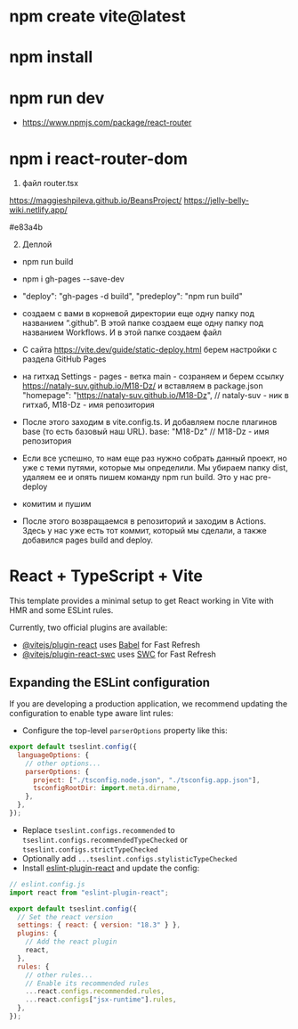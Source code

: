 # npm create vite@latest

# npm install

# npm run dev

- https://www.npmjs.com/package/react-router

# npm i react-router-dom

1. файл router.tsx

https://maggieshpileva.github.io/BeansProject/
https://jelly-belly-wiki.netlify.app/

#e83a4b

2. Деплой

 - npm run build

 - npm i gh-pages --save-dev

 - "deploy": "gh-pages -d build",
   "predeploy": "npm run build"

- создаем с вами в корневой директории еще одну папку под названием “.github”.
В этой папке создаем еще одну папку под названием Workflows. И в этой папке создаем файл 

- С сайта https://vite.dev/guide/static-deploy.html  берем настройки с раздела GitHub Pages

- на гитхад Settings - pages - ветка main  - созраняем и берем ссылку https://nataly-suv.github.io/M18-Dz/ и вставляем в package.json "homepage": "https://nataly-suv.github.io/M18-Dz", // nataly-suv - ник в гитхаб, M18-Dz - имя репозитория


- После этого заходим в vite.config.ts. И добавляем после плагинов base (то есть базовый наш URL).
base: "M18-Dz" // M18-Dz - имя репозитория

- Если все успешно, то нам еще раз нужно собрать данный проект, но уже с теми путями, которые мы определили. Мы убираем папку dist, удаляем ее и опять пишем команду npm run build. Это у нас pre-deploy

- комитим и пушим 

- После этого возвращаемся в репозиторий и заходим в Actions. Здесь у нас уже есть тот коммит, который мы сделали, а также добавился pages build and deploy.



# React + TypeScript + Vite

This template provides a minimal setup to get React working in Vite with HMR and some ESLint rules.

Currently, two official plugins are available:

- [@vitejs/plugin-react](https://github.com/vitejs/vite-plugin-react/blob/main/packages/plugin-react/README.md) uses [Babel](https://babeljs.io/) for Fast Refresh
- [@vitejs/plugin-react-swc](https://github.com/vitejs/vite-plugin-react-swc) uses [SWC](https://swc.rs/) for Fast Refresh

## Expanding the ESLint configuration

If you are developing a production application, we recommend updating the configuration to enable type aware lint rules:

- Configure the top-level `parserOptions` property like this:

```js
export default tseslint.config({
  languageOptions: {
    // other options...
    parserOptions: {
      project: ["./tsconfig.node.json", "./tsconfig.app.json"],
      tsconfigRootDir: import.meta.dirname,
    },
  },
});
```

- Replace `tseslint.configs.recommended` to `tseslint.configs.recommendedTypeChecked` or `tseslint.configs.strictTypeChecked`
- Optionally add `...tseslint.configs.stylisticTypeChecked`
- Install [eslint-plugin-react](https://github.com/jsx-eslint/eslint-plugin-react) and update the config:

```js
// eslint.config.js
import react from "eslint-plugin-react";

export default tseslint.config({
  // Set the react version
  settings: { react: { version: "18.3" } },
  plugins: {
    // Add the react plugin
    react,
  },
  rules: {
    // other rules...
    // Enable its recommended rules
    ...react.configs.recommended.rules,
    ...react.configs["jsx-runtime"].rules,
  },
});
```
